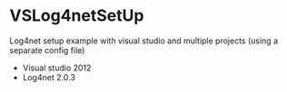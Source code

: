 # VSLog4netSetUp
Log4net setup example with visual studio and multiple projects (using a separate config file)

- Visual studio 2012
- Log4net 2.0.3
